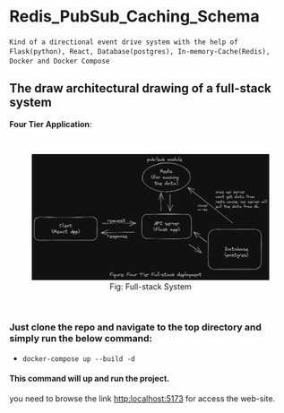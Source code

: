 # Redis_PubSub_Caching_Schema
`Kind of a directional event drive system with the help of 
Flask(python), React, Database(postgres), In-memory-Cache(Redis), Docker and Docker Compose`

## The draw architectural drawing of a full-stack system

**Four Tier Application**:

<br />
<figure><img src="./assets/tier_4.png" alt="tier_4.png">
<figcaption align="center">Fig: Full-stack System</figcaption>
</figure>
<br />

### Just clone the repo and navigate to the top directory and simply run the below command:
* `docker-compose up --build -d`

#### This command will up and run the project. 
you need to browse the link [http:localhost:5173](http:localhost:5173) for access the web-site. 

